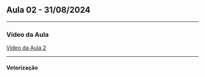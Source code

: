 ## Aula 02 - 31/08/2024


---
### Vídeo da Aula
[Vídeo da Aula 2](https://drive.google.com/file/d/1P_G5skCCdTtd00oBhpGlqr8WyCw25LaY/view)

---

#### Vetorização
